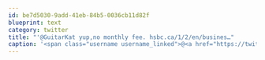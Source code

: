```yaml
---
id: be7d5030-9add-41eb-84b5-0036cb11d82f
blueprint: text
category: twitter
title: "'@GuitarKat yup,no monthly fee. hsbc.ca/1/2/en/busines…"
caption: '<span class="username username_linked">@<a href="https://twitter.com/GuitarKat" title="Kat">GuitarKat</a></span> yup,no monthly fee. <a href="http://www.hsbc.ca/1/2/en/business/business-accounts/business-accounts-overview/business-direct" title="http://www.hsbc.ca/1/2/en/business/business-accounts/business-accounts-overview/business-direct" class="link link_untco">hsbc.ca/1/2/en/busines…</a>'
---
```


